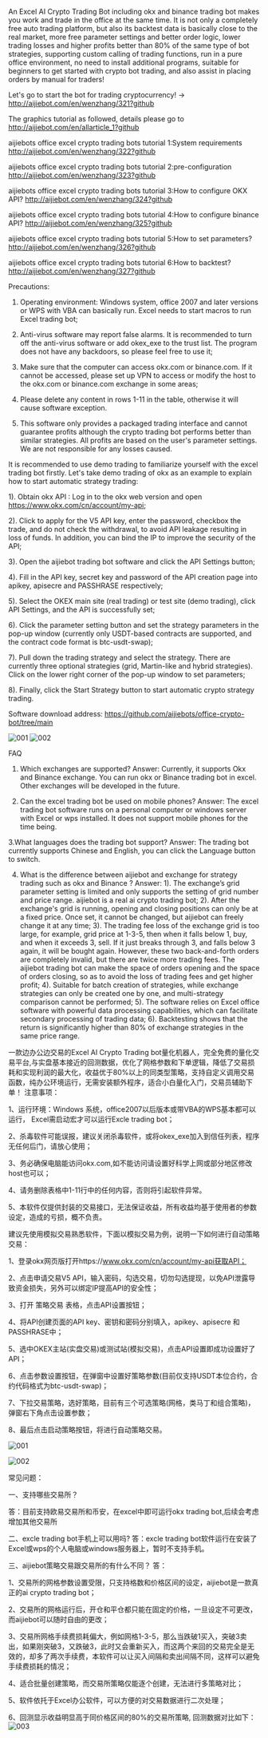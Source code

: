An Excel AI Crypto Trading Bot including okx and binance trading bot makes you work and trade in the office at the same time. It is not only a completely free auto trading platform, but also its backtest data is basically close to the real market, more free parameter settings and better order logic, lower trading losses and higher profits better than 80% of the same type of bot strategies, supporting custom calling of trading functions, run in a pure office environment, no need to install additional programs, suitable for beginners to get started with crypto bot trading, and also assist in placing orders by manual for traders!

Let's go to start the bot for trading cryptocurrency! →  http://aijiebot.com/en/wenzhang/321?github

The graphics tutorial as followed, details please go to http://aijiebot.com/en/allarticle_1?github

aijiebots office excel crypto trading bots tutorial 1:System requirements http://aijiebot.com/en/wenzhang/322?github

aijiebots office excel crypto trading bots tutorial 2:pre-configuration  http://aijiebot.com/en/wenzhang/323?github

aijiebots office excel crypto trading bots tutorial 3:How to configure OKX API? http://aijiebot.com/en/wenzhang/324?github

aijiebots office excel crypto trading bots tutorial 4:How to configure binance API?  http://aijiebot.com/en/wenzhang/325?github

aijiebots office excel crypto trading bots tutorial 5:How to set parameters? http://aijiebot.com/en/wenzhang/326?github

aijiebots office excel crypto trading bots tutorial 6:How to backtest?  http://aijiebot.com/en/wenzhang/327?github

Precautions:

1. Operating environment: Windows system, office 2007 and later versions or WPS with VBA can basically run. Excel needs to start macros to run Excel trading bot;

2. Anti-virus software may report false alarms. It is recommended to turn off the anti-virus software or add okex_exe to the trust list. The program does not have any backdoors, so please feel free to use it;

3. Make sure that the computer can access okx.com or binance.com. If it cannot be accessed, please set up VPN to access or modify the host to the okx.com or binance.com exchange in some areas;

4. Please delete any content in rows 1-11 in the table, otherwise it will cause software exception.

5. This software only provides a packaged trading interface and cannot guarantee profits although the crypto trading bot performs better than similar strategies. All profits are based on the user's parameter settings. We are not responsible for any losses caused.

It is recommended to use demo trading to familiarize yourself with the excel trading bot firstly. Let's take demo trading of okx as an example to explain how to start automatic strategy trading:

1). Obtain okx API : Log in to the okx web version and open https://www.okx.com/cn/account/my-api;

2). Click to apply for the V5 API key, enter the password, checkbox the trade, and do not check the withdrawal, to avoid API leakage resulting in loss of funds. In addition, you can bind the IP to improve the security of the API;

3). Open the aijiebot trading bot software and click the API Settings button;

4). Fill in the API key, secret key and password of the API creation page into apikey, apisecre and PASSHRASE respectively;

5). Select the OKEX main site (real trading) or test site (demo trading), click API Settings, and the API is successfully set;

6). Click the parameter setting button and set the strategy parameters in the pop-up window (currently only USDT-based contracts are supported, and the contract code format is btc-usdt-swap);

7). Pull down the trading strategy and select the strategy. There are currently three optional strategies (grid, Martin-like and hybrid strategies). Click on the lower right corner of the pop-up window to set parameters;

8). Finally, click the Start Strategy button to start automatic crypto strategy trading.

Software download address: https://github.com/aijiebots/office-crypto-bot/tree/main


![001](https://github.com/aijiebots/office-crypto-bot/assets/166122673/1fa872a7-0600-4c1e-bd51-d3ed3adeacfd)
![002](https://github.com/aijiebots/office-crypto-bot/assets/166122673/af52fc8a-818c-4de1-b5ca-04ea85e5fce7)

FAQ

1. Which exchanges are supported?
Answer: Currently, it supports Okx and Binance exchange. You can run okx or Binance  trading bot in excel. Other exchanges will be developed in the future.

2. Can the excel trading bot be used on mobile phones?
Answer: The excel trading bot software runs on a personal computer or windows server with Excel or wps installed. It does not support mobile phones for the time being.

3.What languages does the trading bot support?
Answer: The trading bot currently supports Chinese and English, you can click the Language button to switch.

4. What is the difference between aijiebot and exchange for strategy trading such as okx and Binance ?
Answer:
1). The exchange’s grid parameter setting is limited and only supports the setting of grid number and price range. aijiebot is a real ai crypto trading bot;
2). After the exchange's grid is running, opening and closing positions can only be at a fixed price. Once set, it cannot be changed, but aijiebot can freely change it at any time;
3). The trading fee loss of the exchange grid is too large, for example, grid price at 1-3-5, then when it falls below 1, buy, and when it exceeds 3, sell. If it just breaks through 3, and falls below 3 again, it will be bought again. However, these two back-and-forth orders are completely invalid, but there are twice more trading fees. The aijiebot trading bot can make the space of orders opening and the space of orders closing, so as to avoid the loss of trading fees and get higher profit;
4). Suitable for batch creation of strategies, while exchange strategies can only be created one by one, and multi-strategy comparison cannot be performed;
5). The software relies on Excel office software with powerful data processing capabilities, which can facilitate secondary processing of trading data;
6). Backtesting shows that the return is significantly higher than 80% of exchange strategies in the same price range.

一款边办公边交易的Excel AI Crypto Trading bot量化机器人，完全免费的量化交易平台,与实盘基本接近的回测数据，优化了网格参数和下单逻辑，降低了交易损耗和实现利润的最大化，收益优于80%以上的同类型策略，支持自定义调用交易函数，纯办公环境运行，无需安装额外程序，适合小白量化入门，交易员辅助下单！
注意事项：

1、运行环境：Windows 系统，office2007以后版本或带VBA的WPS基本都可以运行， Excel需启动宏才可以运行Excle trading bot；

2、杀毒软件可能误报，建议关闭杀毒软件，或将okex_exe加入到信任列表，程序无任何后门，请放心使用；

3、务必确保电脑能访问okx.com,如不能访问请设置好科学上网或部分地区修改host也可以；

4、请务删除表格中1-11行中的任何内容，否则将引起软件异常。

5、本软件仅提供封装的交易接口，无法保证收益，所有收益均基于使用者的参数设定，造成的亏损，概不负责。

 

建议先使用模拟交易熟悉软件，下面以模拟交易为例，说明一下如何进行自动策略交易：

1、登录okx网页版打开https://www.okx.com/cn/account/my-api获取API；

2、点击申请交易V5 API，输入密码，勾选交易，切勿勾选提现，以免API泄露导致资金损失，另外可以绑定IP提高API的安全性；

3、打开 策略交易 表格，点击API设置按钮；

4、将API创建页面的API key、密钥和密码分别填入，apikey、apisecre 和PASSHRASE中；

5、选中OKEX主站(实盘交易)或测试站(模拟交易)，点击API设置即成功设置好了API；

6、点击参数设置按钮，在弹窗中设置好策略参数(目前仅支持USDT本位合约，合约代码格式为btc-usdt-swap)；

7、下拉交易策略，选好策略，目前有三个可选策略(网格，类马丁和组合策略)，弹窗右下角点击设置参数；

8、最后点击启动策略按钮，将进行自动策略交易。

![001](https://github.com/aijiebots/office-crypto-bot/assets/166122673/6a0b3241-7c8c-4509-8120-6dfb3cf853e1)

![002](https://github.com/aijiebots/office-crypto-bot/assets/166122673/a780bec5-097f-483a-bd5f-fd2fbba5d63d)

常见问题：

一、支持哪些交易所？


答：目前支持欧易交易所和币安，在excel中即可运行okx trading bot,后续会考虑增加其他交易所

二、excle trading bot手机上可以用吗?
答：excle trading bot软件运行在安装了Excel或wps的个人电脑或windows服务器上，暂时不支持手机。

三、aijiebot策略交易跟交易所的有什么不同？
答：

1、交易所的网格参数设置受限，只支持格数和价格区间的设定，aijiebot是一款真正的ai crypto trading bot； 

2、交易所的网格运行后，开仓和平仓都只能在固定的价格，一旦设定不可更改，而aijiebot可以随时自由的更改；

3、交易所网格手续费损耗偏大，例如网格1-3-5，那么当跌破1买入，突破3卖出，如果刚突破3，又跌破3，此时又会重新买入，而这两个来回的交易完全是无效的，却多了两次手续费，本软件可以让买入间隔和卖出间隔不同，这样可以避免手续费损耗的情况；

4、适合批量创建策略，而交易所策略仅能逐个创建，无法进行多策略对比；

5、软件依托于Excel办公软件，可以方便的对交易数据进行二次处理；

6、回测显示收益明显高于同价格区间的80%的交易所策略, 回测数据对比如下：
![003](https://github.com/aijiebots/office-crypto-bot/assets/166122673/6f292053-c3d7-4e46-b207-3dee4ddadd19)



